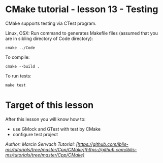 # CMake tutorial - lesson 13 - Testing
CMake supports testing via CTest program. 

Linux, OSX: Run command to generates Makefile files (assumed that you are in sibling directory of Code directory):
```
cmake ../Code
```
To compile:
```
cmake --build .
```
To run tests:
```
make test
```

# Target of this lesson
After this lesson you will know how to:
- use GMock and GTest with test by CMake
- configure test project


*Author: Marcin Serwach*
*Tutorial: [https://github.com/iblis-ms/tutorials/tree/master/Cpp/CMake](https://github.com/iblis-ms/tutorials/tree/master/Cpp/CMake)*
